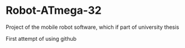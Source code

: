 # Robot-ATmega-32
Project of the mobile robot software, which if part of university thesis

First attempt of using github
